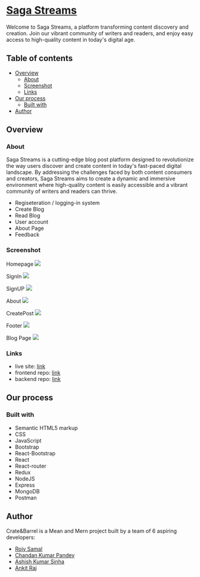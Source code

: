 # [Saga Streams](https://github.com/RojySamal/Saga-Stream)

Welcome to Saga Streams, a platform transforming content discovery and creation. Join our vibrant community of writers and readers, and enjoy easy access to high-quality content in today's digital age.

## Table of contents

- [Overview](#overview)
  - [About](#about)
  - [Screenshot](#screenshot)
  - [Links](#links)
- [Our process](#our-process)
  - [Built with](#built-with)
- [Author](#author)

## Overview

### About

Saga Streams is a cutting-edge blog post platform designed to revolutionize the way users discover and create content in today's fast-paced digital landscape. By addressing the challenges faced by both content consumers and creators, Saga Streams aims to create a dynamic and immersive environment where high-quality content is easily accessible and a vibrant community of writers and readers can thrive.

- Regiseteration / logging-in system
- Create Blog
- Read Blog
- User account
- About Page
- Feedback

### Screenshot

Homepage
![](https://github.com/RojySamal/Saga-Streams/blob/main/Screenshot/Screenshot%20(124).png)

SignIn
![](https://github.com/RojySamal/Saga-Streams/blob/main/Screenshot/Screenshot%20(125).png)

SignUP
![](https://github.com/RojySamal/Saga-Streams/blob/main/Screenshot/Screenshot%20(126).png)

About
![](https://github.com/RojySamal/Saga-Streams/blob/main/Screenshot/Screenshot%20(127).png)

CreatePost
![](https://github.com/RojySamal/Saga-Streams/blob/main/Screenshot/Screenshot%20(128).png)

Footer
![](https://github.com/RojySamal/Saga-Streams/blob/main/Screenshot/Screenshot%20(129).png)

Blog Page
![](https://github.com/RojySamal/Saga-Streams/blob/main/Screenshot/Screenshot%20(130).png)

### Links

- live site: [link](link!!)
- frontend repo: [link](link!!)
- backend repo: [link](link!!)

## Our process

### Built with

- Semantic HTML5 markup
- CSS
- JavaScript
- Bootstrap
- React-Bootstrap
- React
- React-router
- Redux
- NodeJS
- Express
- MongoDB
- Postman

## Author

Crate&Barrel is a Mean and Mern project built by a team of 6 aspiring developers:

- [Rojy Samal](https://github.com/RojySamal)
- [Chandan Kumar Pandey](https://github.com/iamcosmo)
- [Ashish Kumar Sinha](https://github.com/AshishCodes1602)
- [Ankit Raj](https://github.com/Venom-here)
  
